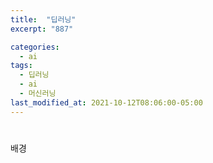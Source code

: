 ```yaml
---
title:  "딥러닝"
excerpt: "887"

categories:
  - ai
tags:
  - 딥러닝 
  - ai
  - 머신러닝 
last_modified_at: 2021-10-12T08:06:00-05:00
---
```



# 
배경
